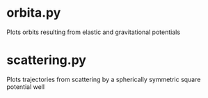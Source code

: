 orbita.py
=========

Plots orbits resulting from elastic and gravitational potentials

scattering.py
=============

Plots trajectories from scattering by a spherically symmetric square potential
well
